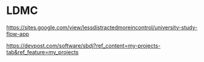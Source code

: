# LDMC
https://sites.google.com/view/lessdistractedmoreincontrol/university-study-flow-app

https://devpost.com/software/sbdj?ref_content=my-projects-tab&ref_feature=my_projects
